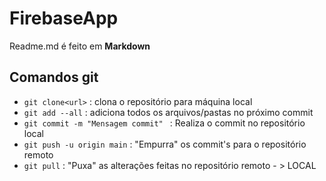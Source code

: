 # FirebaseApp
Readme.md é feito em **Markdown**
## Comandos git

- ``git clone<url>`` : clona o repositório para máquina local
- ``git add --all`` : adiciona todos os arquivos/pastas no próximo commit
- ``git commit -m "Mensagem commit" `` : Realiza o commit no repositório local
- ``git push -u origin main`` : "Empurra" os commit's para o repositório remoto
- ``git pull`` : "Puxa" as alterações feitas no repositório remoto - > LOCAL
